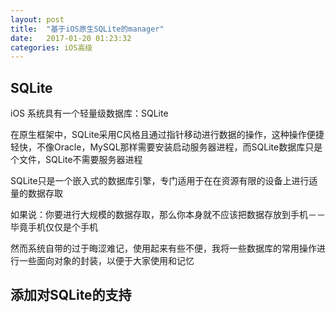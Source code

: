 ```yaml
---
layout: post
title:  "基于iOS原生SQLite的manager"
date:   2017-01-20 01:23:32
categories: iOS高级
---
```


## SQLite
iOS 系统具有一个轻量级数据库：SQLite

在原生框架中，SQLite采用C风格且通过指针移动进行数据的操作，这种操作便捷轻快，不像Oracle，MySQL那样需要安装启动服务器进程，而SQLite数据库只是个文件，SQLite不需要服务器进程

SQLite只是一个嵌入式的数据库引擎，专门适用于在在资源有限的设备上进行适量的数据存取

如果说：你要进行大规模的数据存取，那么你本身就不应该把数据存放到手机－－毕竟手机仅仅是个手机

然而系统自带的过于晦涩难记，使用起来有些不便，我将一些数据库的常用操作进行一些面向对象的封装，以便于大家使用和记忆

## 添加对SQLite的支持



